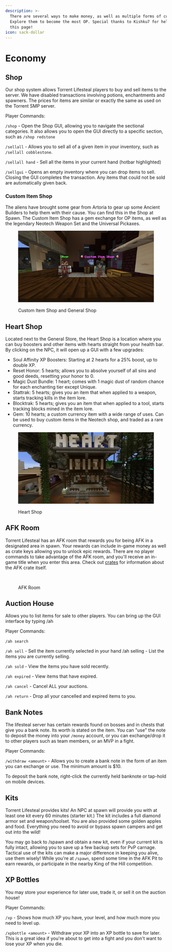 ```yaml
---
description: >-
  There are several ways to make money, as well as multiple forms of currency.
  Explore them to become the most OP. Special thanks to Kishku7 for helping with
  this page!
icon: sack-dollar
---
```


# Economy

## Shop

Our shop system allows Torrent Lifesteal players to buy and sell items to the server. We have disabled transactions involving potions, enchantments and spawners. The prices for items are similar or exactly the same as used on the Torrent SMP server.

Player Commands:&#x20;

`/shop` - Open the Shop GUI, allowing you to navigate the sectional categories. It also allows you to open the GUI directly to a specific section, such as `/shop redstone`

`/sellall` - Allows you to sell all of a given item in your inventory, such as `/sellall cobblestone`.&#x20;

`/sellall hand` - Sell all the items in your current hand (hotbar highlighted)

`/sellgui` - Opens an empty inventory where you can drop items to sell. Closing the GUI completes the transaction. Any items that could not be sold are automatically given back.

### Custom Item Shop

The aliens have brought some gear from Artoria to gear up some Ancient Builders to help them with their cause. You can find this in the Shop at Spawn. The Custom Item Shop has a gem exchange for OP items, as well as the legendary Neotech Weapon Set and the Universal Pickaxes.

<figure><img src="../.gitbook/assets/2025-06-08_13.18.13.png" alt=""><figcaption><p>Custom Item Shop and General Shop</p></figcaption></figure>

## Heart Shop

Located next to the General Store, the Heart Shop is a location where you can buy boosters and other items with hearts straight from your health bar. By clicking on the NPC, it will open up a GUI with a few upgrades:

* Soul Affinity XP Boosters: Starting at 2 hearts for a 25% boost, up to double XP.
* Reset Honor: 5 hearts; allows you to absolve yourself of all sins and good deeds, resetting your honor to 0.
* Magic Dust Bundle: 1 heart; comes with 1 magic dust of random chance for each enchanting tier except Unique.
* Stattrak: 5 hearts; gives you an item that when applied to a weapon, starts tracking kills in the item lore.
* Blocktrak: 5 hearts; gives you an item that when applied to a tool, starts tracking blocks mined in the item lore.
* Gem: 10 hearts; a custom currency item with a wide range of uses. Can be used to buy custom items in the Neotech shop, and traded as a rare currency.

<figure><img src="../.gitbook/assets/2025-06-08_13.20.11.png" alt=""><figcaption><p>Heart Shop</p></figcaption></figure>

## AFK Room

Torrent Lifesteal has an AFK room that rewards you for being AFK in a designated area in spawn. Your rewards can include in-game money as well as crate keys allowing you to unlock epic rewards. There are no player commands to take advantage of the AFK room, and you'll receive an in-game title when you enter this area. Check out [crates](crates.md) for information about the AFK crate itself.

<figure><img src="../.gitbook/assets/2025-06-08_21.31.17.png" alt=""><figcaption><p>AFK Room</p></figcaption></figure>

## Auction House

Allows you to list items for sale to other players. You can bring up the GUI interface by typing /ah

Player Commands:&#x20;

`/ah search`&#x20;

`/ah sell` - Sell the item currently selected in your hand /ah selling - List the items you are currently selling.&#x20;

`/ah sold` - View the items you have sold recently.

`/ah expired` - View items that have expired.&#x20;

`/ah cancel` - Cancel ALL your auctions.&#x20;

`/ah return` - Drop all your cancelled and expired items to you.

## Bank Notes

The lifesteal server has certain rewards found on bosses and in chests that give you a bank note. Its worth is stated on the item. You can "use" the note to deposit the money into your `/money` account, or you can exchange/drop it to other players such as team members, or an MVP in a fight.

Player Commands:&#x20;

`/withdraw <amount>` - Allows you to create a bank note in the form of an item you can exchange or use. The minimum amount is $10.&#x20;

To deposit the bank note, right-click the currently held banknote or tap-hold on mobile devices.

## Kits

Torrent Lifesteal provides kits! An NPC at spawn will provide you with at least one kit every 60 minutes (starter kit.) The kit includes a full diamond armor set and weapon/toolset. You are also provided some golden apples and food. Everything you need to avoid or bypass spawn campers and get out into the wild!

You may go back to /spawn and obtain a new kit, even if your current kit is fully intact, allowing you to save up a few backup sets for PvP carnage. Tactical use of the kits can make a major difference in keeping you alive, use them wisely! While you're at `/spawn`, spend some time in the AFK Pit to earn rewards, or participate in the nearby King of the Hill competition.

## XP Bottles

You may store your experience for later use, trade it, or sell it on the auction house!

Player Commands:

`/xp` - Shows how much XP you have, your level, and how much more you need to level up.

`/xpbottle <amount>` - Withdraw your XP into an XP bottle to save for later. This is a great idea if you're about to get into a fight and you don't want to lose your XP when you die.
